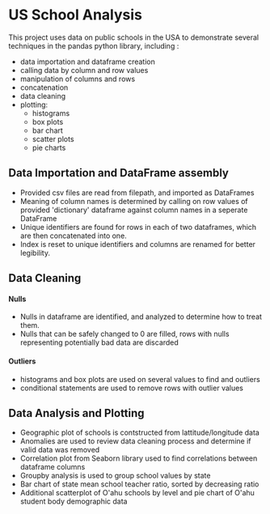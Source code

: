 # US School Analysis
This project uses data on public schools in the USA to demonstrate several techniques in the pandas python library, including :
* data importation and dataframe creation
* calling data by column and row values
* manipulation of  columns and rows
* concatenation 
* data cleaning
* plotting:
    - histograms
    - box plots
    - bar chart
    - scatter plots
    - pie charts
## Data Importation and DataFrame assembly
* Provided csv files are read from filepath, and imported as DataFrames
* Meaning of column names is determined by calling on row values of provided 'dictionary' dataframe against column names in a seperate DataFrame
* Unique identifiers are found for rows in each of two dataframes, which are then concatenated into one.
* Index is reset to unique identifiers and columns are renamed for better legibility.
## Data Cleaning
#### Nulls
* Nulls in dataframe are identified, and analyzed to determine how to treat them.
* Nulls that can be safely changed to 0 are filled, rows with nulls representing potentially bad data are discarded
#### Outliers
* histograms and box plots are used on several values to find and outliers
* conditional statements are used to remove rows with outlier values
## Data Analysis and Plotting
* Geographic plot of schools is contstructed from lattitude/longitude data
* Anomalies are used to review data cleaning process and determine if valid data was removed
* Correlation plot from Seaborn library used to find correlations between dataframe columns
* Groupby analysis is used to group school values by state 
* Bar chart of state mean school teacher ratio, sorted by decreasing ratio
* Additional scatterplot of O'ahu schools by level and pie chart of O'ahu student body demographic data 